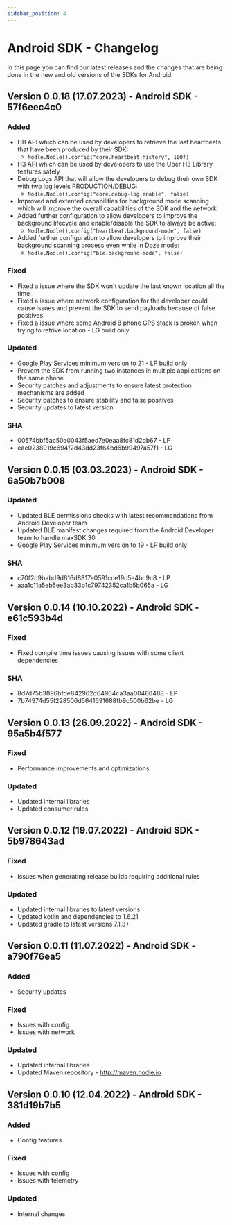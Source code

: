 ```yaml
---
sidebar_position: 4
---
```


# Android SDK - Changelog

In this page you can find our latest releases and the changes that are being done in the new and old versions of the SDKs for Android

## Version 0.0.18 (17.07.2023) - Android SDK - 57f6eec4c0
### Added
- HB API which can be used by developers to retrieve the last heartbeats that have been produced by their SDK:
  - `Nodle.Nodle().config("core.heartbeat.history", 100f)`
- H3 API which can be used by developers to use the Uber H3 Library features safely
- Debug Logs API that will allow the developers to debug their own SDK with two log levels PRODUCTION/DEBUG:
  - `Nodle.Nodle().config("core.debug-log.enable", false)`
- Improved and extented capabilities for background mode scanning which will improve the overall capabilities of the SDK and the network
- Added further configuration to allow developers to improve the background lifecycle and enable/disable the SDK to always be active: 
  - `Nodle.Nodle().config("heartbeat.background-mode", false)`
- Added further configuration to allow developers to improve their background scanning process even while in Doze mode: 
  - `Nodle.Nodle().config("ble.background-mode", false)`
### Fixed
- Fixed a issue where the SDK won't update the last known location all the time
- Fixed a issue where network configuration for the developer could cause issues and prevent the SDK to send payloads because of false positives
- Fixed a issue where some Android 8 phone GPS stack is broken when trying to retrive location - LG build only
### Updated
- Google Play Services minimum version to 21 - LP build only
- Prevent the SDK from running two instances in multiple applications on the same phone
- Security patches and adjustments to ensure latest protection mechanisms are added
- Security patches to ensure stability and false positives
- Security updates to latest version
### SHA
- 00574bbf5ac50a0043f5aed7e0eaa8fc81d2db67 - LP
- eae0238019c694f2d43dd23f64bd6b99497a57f1 - LG

## Version 0.0.15 (03.03.2023) - Android SDK - 6a50b7b008
### Updated
- Updated BLE permissions checks with latest recommendations from Android Developer team
- Updated BLE manifest changes required from the Android Developer team to handle maxSDK 30 
- Google Play Services minimum version to 19 - LP build only
### SHA
- c70f2d9babd9d616d8817e0591cce19c5e4bc9c8 - LP
- aaa1c11a5eb5ee3ab33b1c79742352ca1b5b065a - LG

## Version 0.0.14 (10.10.2022) - Android SDK - e61c593b4d
### Fixed
- Fixed compile time issues causing issues with some client dependencies
### SHA
- 8d7d75b3896bfde842962d64964ca3aa00460488 - LP
- 7b74974d55f228506d5641691688fb9c500b62be - LG

## Version 0.0.13 (26.09.2022) - Android SDK - 95a5b4f577
### Fixed
- Performance improvements and optimizations
### Updated
- Updated internal libraries
- Updated consumer rules

## Version 0.0.12 (19.07.2022) - Android SDK - 5b978643ad
### Fixed
- Issues when generating release builds requiring additional rules
### Updated
- Updated internal libraries to latest versions
- Updated kotlin and dependencies to 1.6.21
- Updated gradle to latest versions 7.1.3+

## Version 0.0.11 (11.07.2022) - Android SDK - a790f76ea5
### Added
- Security updates
### Fixed
- Issues with config
- Issues with network
### Updated
- Updated internal libraries 
- Updated Maven repository - http://maven.nodle.io

## Version 0.0.10 (12.04.2022) - Android SDK - 381d19b7b5
### Added
- Config features
### Fixed
- Issues with config
- Issues with telemetry
### Updated
- Internal changes
